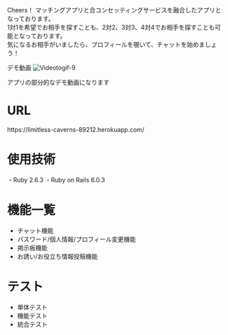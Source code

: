 Cheers！
マッチングアプリと合コンセッティングサービスを融合したアプリとなっております。<br>1対1を希望でお相手を探すことも、2対2、3対3、4対4でお相手を探すことも可能となっております。<br>気になるお相手がいましたら、プロフィールを覗いて、チャットを始めましょう！

デモ動画
![Videotogif-9](https://user-images.githubusercontent.com/79146469/134125078-43abf0fc-edfe-4f47-b2bb-804a12881d9f.gif)
<p>アプリの部分的なデモ動画になります</p>
<h1>URL</h1>
https://limitless-caverns-89212.herokuapp.com/

<h1>使用技術</h1>
・Ruby 2.6.3
・Ruby on Rails 6.0.3

<h1>機能一覧</h1>
<ul>
 <li>チャット機能</li>
 <li>パスワード/個人情報/プロフィール変更機能</li>
 <li>掲示板機能</li>
 <li>お誘い/お役立ち情報投稿機能</li>
</ul>

<h1>テスト</h1>
<ul>
 <li>単体テスト</li>
 <li>機能テスト</li>
 <li>統合テスト</li>
</ul>

